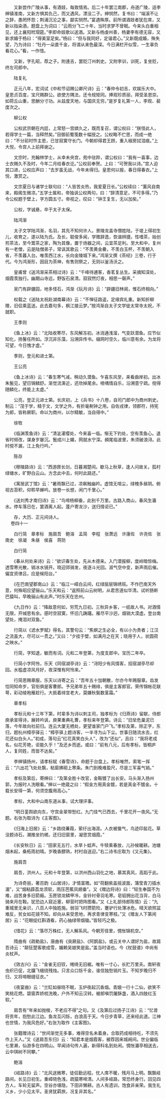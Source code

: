 <!-- { "loadSidebar": true } -->
　　又新尝作广陵从事，有酒妓，每致情焉。后二十年罢江南郡，舟道广陵，适李绅镇淮南，又新方惧其仇己，而又遇风，漂没二子。绅悯然，复书曰：“端溪不让之辞，愚罔怀怨；荆浦沉沦之事，鄙实悯然。”宴遇殊厚。前所谓酒妓者犹在席，又新以指染酒，题盘上为词曰：“云雨分飞二十年，当时求梦不曾眠。今来头白重相见，还上襄阳玳瑁筵。”李即命妓歌以送酒。又新与杨虔州善，杨妻李有德无容，又新求婚于杨曰：“得美室足矣。”杨曰：“但与我同好，定谐君心。”又新既成婚，殊失望，乃为诗曰：“牡丹一朵直千金，将谓从来色最深。今日满栏开似雪，一生辜负看花心。”看，一作惜。

　　又新，字孔昭，荐之子。附逄吉，罢贬汀州刺史。又附李训，训死，复坐贬，终左司郎中。

　　陆复礼

　　正元八年，宏词试《中和节诏赐公卿尺诗》云：“春仲令初吉，欢娱乐大中。皇恩贞百度，宝尺赐群公。欲使方隅法，还令规矩同。捧观珍质丽，拜受圣恩崇。如荷丘山重，思酬分寸功。从兹度天地，与国庆无穷。”是岁复礼第一人，李观、裴度次之。

　　柳公权

　　公权武宗朝在内廷，上常怒一宫嫔久之，既而复召，谓公权曰：“朕怪此人，若得学士一篇，当释然矣。”目御前蜀笺数十幅授之。公权略不伫思，而成一绝曰：“不分前时忤主恩，已甘寂寞守长门。今朝却得君王顾，重入椒房拭泪痕。”上大悦，令宫人上前拜谢之。

　　文宗时，充翰林学士，从幸未央宫，苑中驻跸，谓公权曰：“我有一喜事，边士衣赐久不及时，今年二月给春衣讫。”公权前奉贺。上曰：“可贺我以诗。”宫人迫其口进，公权应声曰：“去岁虽无战，今年未得归。皇恩何以报，春日得春衣。”上悦，激赏之。

　　文宗夏日与诸学士联句曰：“人皆苦炎热，我爱夏日长。”公权续曰：“薰风自南来，殿阁生微凉。”五学士属和，帝独讽公权两句，曰：“辞清意足，不可多得。”乃令公权题于壁上，字方圆五寸。帝视之，叹曰：“钟王复生，无以加矣。”

　　公权，字诚悬，卒于太子太保。

　　陆鸿渐

　　太子文学陆鸿渐，名羽，其先不知何许人。景陵龙盖寺僧姓陆，于堤上得初生儿，收育之，遂以陆为氏。及长，聪俊多闻，学赡辞逸，恢谐辨捷。性嗜茶，始创煎茶法，至今鬻茶之家，陶为其像，置于炀器之间，云宜茶足利。至大和中，复州有一老僧，云是陆僧弟子，常讽其歌云：“不羡黄金罍，不羡白玉杯，不羡朝入省，不羡暮入台。唯羡西江水，长向金陵城下来。”鸿渐又撰《茶经》三卷，行于代。今为鸿渐形，因目为茶神，有售则祭之，无则以釜汤沃之。

　　皇甫曾《送鸿渐采茶相过诗》云：“千峰待逋客，香茗复丛生。采摘知深处，烟霞羡独行。幽期山寺远，野饭石泉清。寂寂然灯夜，相思一磬声。”

　　吴门有辟疆园，地多怪石，鸿渐《玩月诗》云：“辟疆旧林阆，惟石终相向。”

　　权载之《送陆太祝赴湖南幕诗》云：“不惮征路遥，定缘宾礼重。新知折柳赠，旧侣乘蓝送。此去嘉句多，枫江接云梦。”按鸿渐自太子文学徙太常寺太祝，不就职。

　　王季则

　　《鱼上冰》云：“北陆收寒尽，东风解冻初。冰消通浅溜，气变跃潜鱼。应节似知化，扬鬐任所如。浮沉非乐藻，沿溯异传书。缀网时空久，临川意有余。为龙将可望，今日愧才虚。”

　　季则，登元和进士第。

　　王公亮

　　《鱼上冰诗》云：“春生寒气减，稍动久潜鱼。乍喜东风至，来看曲岸初。出冰朱鬛见，望日锦鳞舒。渐觉流澌近，还欣掉尾余。噞喁情自乐，沿溯意宁疏。傥得随鳞化，终能上太虚。”

　　公亮，登正元进士第。长庆初，上《兵书》十八卷，自司门郎中为商州刺史。制云：“茂于学，精于文，文学之外，有折毫刜钟之用。自佐戎律，领郡符，持宪为郎，皆称厥职。命以为商州，以尔精敏，当自得中。”

　　徐牧

　　《临渊羡鱼诗》云：“清泚濯缨处，今来喜一临。惭无下钓处，空有羡鱼心。退省时频改，谋身岁屡沉。鬛成川上媚，网就水宁深。頳尾临波里，朱须破浪浔。此时傥不漏，江上免行吟。”

　　陈存

　　《穆陵路诗》云：“西游匣长剑，日暮湘楚间。歇马上秋草，逢人问故关。孤村绿塘水，旷野白云山。方念此中去，何时此路还。”

　　《寓居武丁馆》云：“暑雨飘已过，凉飙触幽衿。虚馆无喧尘，绿槐多昼阴。俯视古苔积，仰聆早蝉吟。放卷一长想，闲门千里心。”

　　《送刘秀才南归诗》云：“鸟啼杨柳垂，此别千万里。古路入商山，春风生灞水。停车落日在，罢酒离人起。蓬户寄龙沙，送归情讵已。”

　　存，大历、正元间诗人。  
　 
卷四十一

　　白行简　章孝标　施肩吾　鲍溶　孟简　李程　张萧远　许康佐　许尧佐　张南史　徐凝　朱昼　侯喜　蒋防

　　白行简

　　《春从何处来诗》云：“欲识春生处，先从木德来。入门潜报柳，度岭暗惊梅。透雪寒光散，销冰水镜开。晓迎郊骑发，夜逐斗光回。淑气空中变，新声雨后催。偏宜资律吕，应是候阳台。”

　　《在巴南望郡南山》云：“临江一嶂白云间，红绿层层锦绣班。不作巴南天外意，何殊昭应望骊山。”乐天和云：“返照前山云树明，从君苦道似华清。试听肠断巴猿叫，早晚骊山有此声。”时乐天在忠州。

　　《九日作》云：“降敌意何如，穷荒九日初。三秋异乡客，一纸故人书。对酒情无限，开缄思有余。感时空寂寞，怀旧几踌躇。雁尽平沙迥，烟销大漠虚。登台南望处，掩泪对双鱼。”

　　行简以《滤水罗赋》得名，其警句云：“焦螟之生必全，有以小为贵者；江汉之流虽大，尽可以一贯之。”又曰：“夕挂于壁，如满月之在天；晓用于人，状圆荷之映水。”

　　行简，字知退，敏而有词。元和二年登第，为度支郎中。宝历二年卒。

　　行简小字阿怜，乐天《同宿湖亭诗》云：“浔阳少有风情客，招宿湖亭尽却回。水槛虚凉风月好，夜深惟有阿怜来。”

　　行简恩赐章服，乐天以诗寄之云：“吾年五十加朝散，尔亦今年赐服章。齿发恰同知命岁，官衔俱是客曹郎。予兄弟年五十赐绯，俱是主客郎官。荣传锦帐花联萼，彩动绫袍雁趁行。大抵着绯宜老大，莫嫌秋鬓数茎霜。”

　　章孝标

　　孝标元和十三年下第，时辈多为诗以刺主司，独孝标为《归燕诗》留献，侍郎庾承宣得诗，展转吟讽，庾果重典礼曹，孝标来年登第。诗云：“旧垒危巢泥已落，今年故向社前归。连云大厦无栖处，更望谁家门户飞。”孝标及第，除正字，东归，题杭州樟亭驿云：“樟亭驿上题诗客，一半寻为山下尘。世事日随流水去，红花还似白头人。”初成，落句云“红花真笑白头人”，改为“还似”，且曰：“我将老成名，似花芳艳，讵能久乎！”及还乡而逝。或曰：“前有八元，后有孝标，皆桐庐人，复同姓，而皆不达矣。”

　　李绅镇扬州，请孝标赋《春雪诗》，命题于台盘上。孝标唯然，索笔一挥云：“六出花飞处处飘，粘窗拂砌上寒条。朱门到晚难盈尺，尽是三军喜气销。”

　　孝标及第后，寄绅曰：“及第全胜十改官，金鞍镀了出长安。马头渐入扬州郭，为报时人洗眼看。”绅以一绝箴之曰：“假金方用真金镀，若是真金不镀金。十载长安得一第，何须空腹用高心。”

　　孝标，大和中山南东道从事，试大理评事。

　　“明日銮舆欲向东，守宫金翠带愁红。九门佳气已西去，千里花开一夜风。”无题。右张为取诗为《主客图》。

　　《归海上旧居》云：“乡路绕蒹葭，萦纡出海涯。人衣被蜃气，鸟迹印盐花。草没题诗石，潮推坐钓槎。还归旧窗里，凝思赏烟霞。”

　　《长安秋日》云：“田家无五行，水旱卜蛙声。牛犊乘春放，儿孙候暖耕。池塘烟未起，桑柘雨初晴。岁晚香醪熟，村村自送迎。”右二诗韦庄取为《又元集》。

　　施肩吾

　　肩吾，洪州人。元和十年登第，以洪州西山羽化之地，慕其真风，高蹈于此。

　　为诗奇丽，著百韵《山居诗》，才情富赡。如“荷翻紫盖摇波面，蒲莹青刀插水湄”，又“烟粘薜荔龙须软，雨压芭蕉凤翅垂”。又《赠边将诗》曰：“轻生奉国不为难，战苦身多旧箭瘢。玉匣锁龙鳞甲冷，金铃衬骨羽毛寒。皂貂拥出花当背，白马骑来月在鞍。犹恐边人窥近塞，柳营时把阵图看。”又《上礼部侍郎陈情》云：“九重城里无亲识，八百人中独姓施。弱羽飞时攒箭险，蹇驴行处薄冰危。晴天欲照盆难反，贫女如花镜不知。却向从来受恩地，再求青律变寒枝。”又《赠友人下第闲居》云：“花眼绽红斟酒看，药心抽绿带烟锄。”皆轻巧之极。

　　《惜花》云：“落尽万株红，无人解系风。今朝芳径里，惆怅锦机空。”

　　隋曲有《疏勒盐》，唐曲有《突厥盐》、《阿鹊盐》。或云关中人谓好为盐，故肩吾诗云：“颠狂楚客歌成雪，媚赖吴娘笑是盐。”盖当时语也。今《杖鼓谱》中尚有炎杖声。

　　《效古兴》云：“金雀无旧钗，缃绮无旧裾。唯有一寸心，长贮万里夫。南轩夜虫织已促，北牖飞蛾绕残烛。只言众口铄千金，谁信独愁销片玉。不知岁晚归不归，又将啼眼缝征衣。”

　　《夜宴曲》云：“兰缸如昼晓不眠，玉炉夜起沉香烟。青娥一行十二仙，欲笑不笑桃花燃。碧窗弄娇梳洗晚，户外不知云汉转。被郎嗔罚屠酥盏，酒入四肢红玉软。”

　　肩吾有“年来如抛梭，不老应不得”之句。又《及第后过扬子江诗》云：“忆昔将贡年，抱愁此江边。鱼龙互闪铄，白浪高于天。今日步青草，还来经此道。江神也世情，为我风色好。”右张为取作《主客图》。

　　张籍赠诗云：“世间渐觉无多事，难得空名未着身。合取药成相待吃，不须先作上天人。”又《送肩吾东归》云：“知君本是烟霞客，被荐因来城阙间。世业偏临七里濑，仙游多在四明山。早闻诗句传人遍，新得科名到处闲。惆怅灞亭相送去，云中琪树不同攀。”

　　鲍溶

　　《岐路诗》云：“北风送微寒，徒侣勤远程。忧人席不暖，残月马上明。飘飘岐路间，长见日初生。重嶂晓色浅，疏猿寒啼清。人间多岐路，常恐终身行。回见四方人，车轮无留声。空谷亦堪隐，下田非懒耕。古人有遗训，饱食非亲荣。我生礼义乡，少小见太平。圣贤犹羁旅，况复非其名。”


